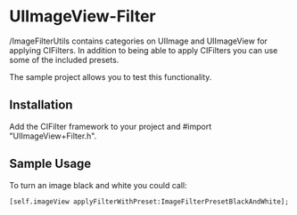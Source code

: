 UIImageView-Filter
==================

/ImageFilterUtils contains categories on UIImage and UIImageView for applying CIFilters.
In addition to being able to apply CIFilters you can use some of the included presets.

The sample project allows you to test this functionality.

Installation
------------
Add the CIFilter framework to your project and #import "UIImageView+Filter.h".

Sample Usage
------------
To turn an image black and white you could call:
```objc
[self.imageView applyFilterWithPreset:ImageFilterPresetBlackAndWhite];
```
